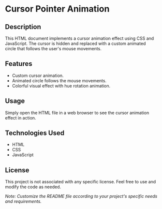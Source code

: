# Cursor Pointer Animation

## Description

This HTML document implements a cursor animation effect using CSS and JavaScript. The cursor is hidden and replaced with a custom animated circle that follows the user's mouse movements.

## Features

- Custom cursor animation.
- Animated circle follows the mouse movements.
- Colorful visual effect with hue rotation animation.

## Usage

Simply open the HTML file in a web browser to see the cursor animation effect in action.

## Technologies Used

- HTML
- CSS
- JavaScript

## License

This project is not associated with any specific license. Feel free to use and modify the code as needed.

_Note: Customize the README file according to your project's specific needs and requirements._
